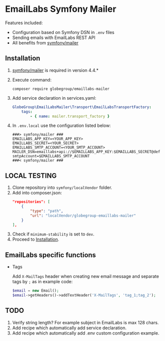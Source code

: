 EmailLabs Symfony Mailer
=============

Features included:

- Configuration based on Symfony DSN in `.env` files
- Sending emails with EmailLabs REST API
- All benefits from [symfony/mailer](https://github.com/symfony/mailer)

Installation
------------
<a name="installation" />

1.  [symfony/mailer](https://github.com/symfony/mailer) is required in version 4.4.*
1.  Execute command:
    ```
    composer require globegroup/emaillabs-mailer
    ```
    
1.  Add service declaration in services.yaml:
    ```yaml
    GlobeGroup\EmailLabsMailer\Transport\EmailLabsTransportFactory:
        tags:
            - { name: mailer.transport_factory }
    ```
1.  In `.env.local` use the configuration listed below:
    ```dotenv
    ###> symfony/mailer ###
    EMAILLABS_APP_KEY=<YOUR_APP_KEY>
    EMAILLABS_SECRET=<YOUR_SECRET>
    EMAILLABS_SMTP_ACCOUNT=<YOUR_SMTP_ACCOUNT>
    MAILER_DSN=emaillabs+api://$EMAILLABS_APP_KEY:$EMAILLABS_SECRET@default?smtpAccount=$EMAILLABS_SMTP_ACCOUNT
    ###< symfony/mailer ###
    ```

LOCAL TESTING
------------
<a name="local-testing" />

1.  Clone repository into `symfony/localVendor` folder.
1.  Add into composer.json:
    ```json
    "repositories": [
        {
            "type": "path",
            "url": "localVendor/globegroup-emaillabs-mailer"
        }
    ],
    ```
1.  Check if `minimum-stability` is set to `dev`.
1.  Proceed to [Installation](#installation).

EmailLabs specific functions
------------
* Tags

    Add `X-MailTags` header when creating new email message and separate tags by `;` as in example code:
    ```php
    $email = new Email();
    $email->getHeaders()->addTextHeader('X-MailTags', 'tag_1;tag_2');
    ```

TODO
------------
<a name="todo" />

1.  Verify string length? For example subject in EmailLabs is max 128 chars.
1.  Add recipe which automatically add service declaration.
1.  Add recipe which automatically add .env custom configuration example.
